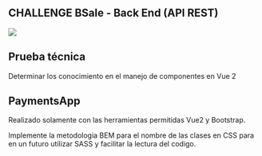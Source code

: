## CHALLENGE BSale - Back End (API REST)
<cemter><img src="https://www.oscarlijo.com/blog/wp-content/uploads/2017/06/vue.png" /></center>


## Prueba técnica
Determinar los conocimiento en el manejo de componentes en Vue 2

## PaymentsApp

Realizado solamente con las herramientas permitidas Vue2 y Bootstrap.

Implemente la metodologia BEM para el nombre de las clases en CSS para en un futuro utilizar SASS y facilitar la lectura del codigo. 

